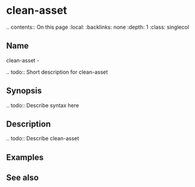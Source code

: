 

# clean-asset

.. contents:: On this page
    :local:
    :backlinks: none
    :depth: 1
    :class: singlecol

Name
----
clean-asset - 

.. todo::
    Short description for clean-asset

Synopsis
--------
.. todo::
   Describe syntax here

Description
-----------
.. todo::
    Describe clean-asset

Examples
--------

See also
--------

